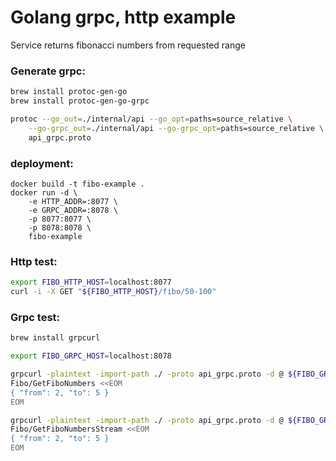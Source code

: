 # Golang grpc, http example

Service returns fibonacci numbers from requested range


### Generate grpc:
```bash
brew install protoc-gen-go
brew install protoc-gen-go-grpc

protoc --go_out=./internal/api --go_opt=paths=source_relative \
    --go-grpc_out=./internal/api --go-grpc_opt=paths=source_relative \
    api_grpc.proto
```

### deployment:
```
docker build -t fibo-example .
docker run -d \
    -e HTTP_ADDR=:8077 \
    -e GRPC_ADDR=:8078 \
    -p 8077:8077 \
    -p 8078:8078 \
    fibo-example
```


### Http test:
```bash
export FIBO_HTTP_HOST=localhost:8077
curl -i -X GET "${FIBO_HTTP_HOST}/fibo/50-100"
```

### Grpc test:
```bash
brew install grpcurl

export FIBO_GRPC_HOST=localhost:8078

grpcurl -plaintext -import-path ./ -proto api_grpc.proto -d @ ${FIBO_GRPC_HOST} \
Fibo/GetFiboNumbers <<EOM
{ "from": 2, "to": 5 }
EOM

grpcurl -plaintext -import-path ./ -proto api_grpc.proto -d @ ${FIBO_GRPC_HOST} \
Fibo/GetFiboNumbersStream <<EOM
{ "from": 2, "to": 5 }
EOM
```
